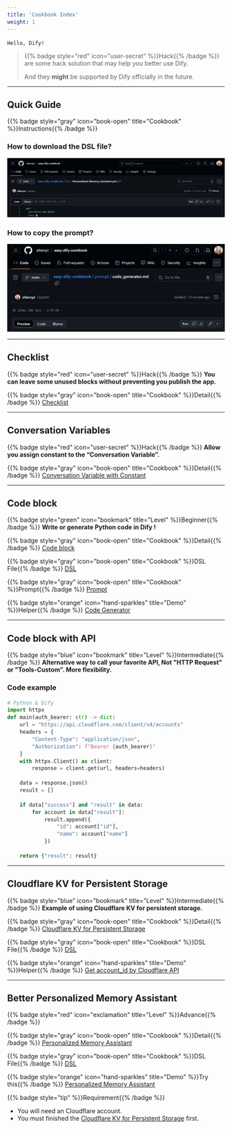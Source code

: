 ```yaml
---
title: 'Cookbook Index'
weight: 1
---
```


`Hello, Dify!`

> {{% badge style="red" icon="user-secret" %}}Hack{{% /badge %}}
> are some hack solution that may help you better use Dify.
>
> And they **might** be supported by Dify officially in the future.

---

## Quick Guide

{{% badge style="gray" icon="book-open" title="Cookbook" %}}Instructions{{% /badge %}}

### How to download the DSL file?

![How_to_download_from_GitHub](https://raw.githubusercontent.com/alterxyz/easy-dify-guide/main/static/images/how_download.gif)

### How to copy the prompt?

![How_to_copy_prompt](https://raw.githubusercontent.com/alterxyz/easy-dify-guide/main/static/images/copy_prompt.gif)

---

## Checklist

{{% badge style="red" icon="user-secret" %}}Hack{{% /badge %}}
**You can leave some unused blocks without preventing you publish the app.**

{{% badge style="gray" icon="book-open" title="Cookbook" %}}Detail{{% /badge %}}
[Checklist](https://github.com/alterxyz/easy-dify-cookbook/blob/main/hack/checklist.md)

---

## Conversation Variables

{{% badge style="red" icon="user-secret" %}}Hack{{% /badge %}}
**Allow you assign constant to the “Conversation Variable”.**

{{% badge style="gray" icon="book-open" title="Cookbook" %}}Detail{{% /badge %}}
[Conversation Variable with Constant](https://github.com/alterxyz/easy-dify-cookbook/blob/main/hack/conversation%20variable%20with%20constant.md)

---

## Code block

{{% badge style="green" icon="bookmark" title="Level" %}}Beginner{{% /badge %}}
**Write or generate Python code in Dify !**

{{% badge style="gray" icon="book-open" title="Cookbook" %}}Detail{{% /badge %}}
[Code block](https://github.com/alterxyz/easy-dify-cookbook/blob/main/example/001_code_block.md)

{{% badge style="gray" icon="book-open" title="Cookbook" %}}DSL File{{% /badge %}}
[DSL](https://github.com/alterxyz/easy-dify-cookbook/blob/main/DSL/Your%20Code~.yml)

{{% badge style="gray" icon="book-open" title="Cookbook" %}}Prompt{{% /badge %}}
[Prompt](https://github.com/alterxyz/easy-dify-cookbook/blob/main/prompt/code_generator.md)

{{% badge style="orange" icon="hand-sparkles" title="Demo" %}}Helper{{% /badge %}} [Code Generator](/demo/code_generator/)

---

## Code block with API

{{% badge style="blue" icon="bookmark" title="Level" %}}Intermediate{{% /badge %}}
**Alternative way to call your favorite API, Not "HTTP Request" or "Tools-Custom". More flexibility.**

### Code example

```python
# Python & Dify
import httpx
def main(auth_bearer: str) -> dict:
    url = "https://api.cloudflare.com/client/v4/accounts"
    headers = {
        "Content-Type": "application/json",
        "Authorization": f"Bearer {auth_bearer}"
    }
    with httpx.Client() as client:
        response = client.get(url, headers=headers)

    data = response.json()
    result = []

    if data["success"] and "result" in data:
        for account in data["result"]:
            result.append({
                "id": account["id"],
                "name": account["name"]
            })

    return {"result": result}
```

---

## Cloudflare KV for Persistent Storage

{{% badge style="blue" icon="bookmark" title="Level" %}}Intermediate{{% /badge %}}
**Example of using Cloudflare KV for persistent storage.**

{{% badge style="gray" icon="book-open" title="Cookbook" %}}Detail{{% /badge %}}
[Cloudflare KV for Persistent Storage](https://github.com/alterxyz/easy-dify-cookbook/blob/main/example/002_cf_kv.md)

{{% badge style="gray" icon="book-open" title="Cookbook" %}}DSL File{{% /badge %}}
[DSL](https://github.com/alterxyz/easy-dify-cookbook/blob/main/DSL/Your%20Cloudflare%20KV.yml)

{{% badge style="orange" icon="hand-sparkles" title="Demo" %}}Helper{{% /badge %}}
[Get account_id by Cloudflare API](cookbook/demo/#code-generator)

---

## Better Personalized Memory Assistant

{{% badge style="red" icon="exclamation" title="Level" %}}Advance{{% /badge %}}

{{% badge style="gray" icon="book-open" title="Cookbook" %}}Detail{{% /badge %}}
[Personalized Memory Assistant](https://github.com/alterxyz/easy-dify-cookbook/blob/main/example/003_Real_Personalized%20Memory%20Assistant.md)

{{% badge style="gray" icon="book-open" title="Cookbook" %}}DSL File{{% /badge %}}
[DSL](https://github.com/alterxyz/easy-dify-cookbook/blob/main/DSL/Personalized%20Memory%20Assistant.yml)

{{% badge style="orange" icon="hand-sparkles" title="Demo" %}}Try this{{% /badge %}}
[Personalized Memory Assistant](/demo/better-personalized-memory-assistant/)

{{% badge style="tip" %}}Requirement{{% /badge %}}

- You will need an Cloudflare account.
- You must finished the [Cloudflare KV for Persistent Storage](cookbook/#cloudflare-kv-for-persistent-storage) first.
